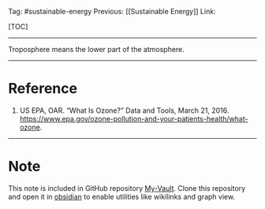 Tag: #sustainable-energy 
Previous: [[Sustainable Energy]]
Link: 

[TOC]

---

Troposphere means the lower part of the atmosphere.

---

# Reference

1. US EPA, OAR. “What Is Ozone?” Data and Tools, March 21, 2016. https://www.epa.gov/ozone-pollution-and-your-patients-health/what-ozone.

---

# Note

This note is included in GitHub repository [My-Vault](https://github.com/LittleD3092/My-Vault.git). Clone this repository and open it in [obsidian](https://obsidian.md/) to enable utilities like wikilinks and graph view.